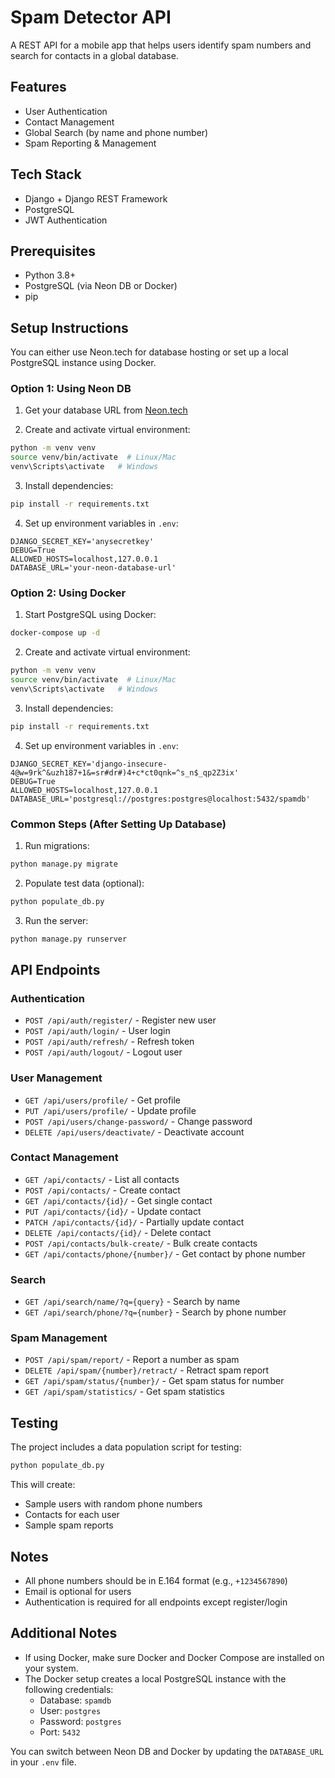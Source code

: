 # Spam Detector API

A REST API for a mobile app that helps users identify spam numbers and search for contacts in a global database.

## Features

- User Authentication
- Contact Management
- Global Search (by name and phone number)
- Spam Reporting & Management

## Tech Stack

- Django + Django REST Framework
- PostgreSQL
- JWT Authentication

## Prerequisites

- Python 3.8+
- PostgreSQL (via Neon DB or Docker)
- pip

## Setup Instructions

You can either use Neon.tech for database hosting or set up a local PostgreSQL instance using Docker.

### Option 1: Using Neon DB

1. Get your database URL from [Neon.tech](https://neon.tech)

2. Create and activate virtual environment:
```bash
python -m venv venv
source venv/bin/activate  # Linux/Mac
venv\Scripts\activate   # Windows
```

3. Install dependencies:
```bash
pip install -r requirements.txt
```

4. Set up environment variables in `.env`:
```plaintext
DJANGO_SECRET_KEY='anysecretkey'
DEBUG=True
ALLOWED_HOSTS=localhost,127.0.0.1
DATABASE_URL='your-neon-database-url'
```

### Option 2: Using Docker

1. Start PostgreSQL using Docker:
```bash
docker-compose up -d
```

2. Create and activate virtual environment:
```bash
python -m venv venv
source venv/bin/activate  # Linux/Mac
venv\Scripts\activate   # Windows
```

3. Install dependencies:
```bash
pip install -r requirements.txt
```

4. Set up environment variables in `.env`:
```plaintext
DJANGO_SECRET_KEY='django-insecure-4@w=9rk^&uzh187+1&=sr#dr#)4+c*ct0qnk=^s_n$_qp2Z3ix'
DEBUG=True
ALLOWED_HOSTS=localhost,127.0.0.1
DATABASE_URL='postgresql://postgres:postgres@localhost:5432/spamdb'
```

### Common Steps (After Setting Up Database)

1. Run migrations:
```bash
python manage.py migrate
```

2. Populate test data (optional):
```bash
python populate_db.py
```

3. Run the server:
```bash
python manage.py runserver
```

## API Endpoints

### Authentication

- `POST /api/auth/register/` - Register new user
- `POST /api/auth/login/` - User login
- `POST /api/auth/refresh/` - Refresh token
- `POST /api/auth/logout/` - Logout user

### User Management

- `GET /api/users/profile/` - Get profile
- `PUT /api/users/profile/` - Update profile
- `POST /api/users/change-password/` - Change password
- `DELETE /api/users/deactivate/` - Deactivate account

### Contact Management

- `GET /api/contacts/` - List all contacts
- `POST /api/contacts/` - Create contact
- `GET /api/contacts/{id}/` - Get single contact
- `PUT /api/contacts/{id}/` - Update contact
- `PATCH /api/contacts/{id}/` - Partially update contact
- `DELETE /api/contacts/{id}/` - Delete contact
- `POST /api/contacts/bulk-create/` - Bulk create contacts
- `GET /api/contacts/phone/{number}/` - Get contact by phone number

### Search

- `GET /api/search/name/?q={query}` - Search by name
- `GET /api/search/phone/?q={number}` - Search by phone number

### Spam Management

- `POST /api/spam/report/` - Report a number as spam
- `DELETE /api/spam/{number}/retract/` - Retract spam report
- `GET /api/spam/status/{number}/` - Get spam status for number
- `GET /api/spam/statistics/` - Get spam statistics

## Testing

The project includes a data population script for testing:

```bash
python populate_db.py
```

This will create:

- Sample users with random phone numbers
- Contacts for each user
- Sample spam reports

## Notes

- All phone numbers should be in E.164 format (e.g., `+1234567890`)
- Email is optional for users
- Authentication is required for all endpoints except register/login

## Additional Notes

- If using Docker, make sure Docker and Docker Compose are installed on your system.
- The Docker setup creates a local PostgreSQL instance with the following credentials:
  - Database: `spamdb`
  - User: `postgres`
  - Password: `postgres`
  - Port: `5432`

You can switch between Neon DB and Docker by updating the `DATABASE_URL` in your `.env` file.

